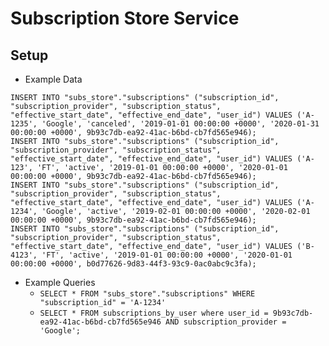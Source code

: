# Subscription Store Service


## Setup

- Example Data

```
INSERT INTO "subs_store"."subscriptions" ("subscription_id", "subscription_provider", "subscription_status", "effective_start_date", "effective_end_date", "user_id") VALUES ('A-1235', 'Google', 'canceled', '2019-01-01 00:00:00 +0000', '2020-01-31 00:00:00 +0000', 9b93c7db-ea92-41ac-b6bd-cb7fd565e946);
INSERT INTO "subs_store"."subscriptions" ("subscription_id", "subscription_provider", "subscription_status", "effective_start_date", "effective_end_date", "user_id") VALUES ('A-123', 'FT', 'active', '2019-01-01 00:00:00 +0000', '2020-01-01 00:00:00 +0000', 9b93c7db-ea92-41ac-b6bd-cb7fd565e946);
INSERT INTO "subs_store"."subscriptions" ("subscription_id", "subscription_provider", "subscription_status", "effective_start_date", "effective_end_date", "user_id") VALUES ('A-1234', 'Google', 'active', '2019-02-01 00:00:00 +0000', '2020-02-01 00:00:00 +0000', 9b93c7db-ea92-41ac-b6bd-cb7fd565e946);
INSERT INTO "subs_store"."subscriptions" ("subscription_id", "subscription_provider", "subscription_status", "effective_start_date", "effective_end_date", "user_id") VALUES ('B-4123', 'FT', 'active', '2019-01-01 00:00:00 +0000', '2020-01-01 00:00:00 +0000', b0d77626-9d83-44f3-93c9-0ac0abc9c3fa);
```

- Example Queries
  - `SELECT * FROM "subs_store"."subscriptions" WHERE "subscription_id" = 'A-1234'`
  - `SELECT * FROM subscriptions_by_user where user_id = 9b93c7db-ea92-41ac-b6bd-cb7fd565e946 AND subscription_provider = 'Google';`
